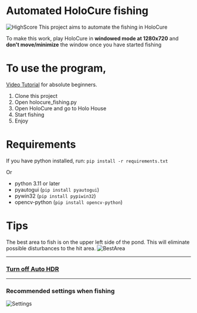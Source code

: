 # Automated HoloCure fishing
![HighScore](https://github.com/nopeAnon/Automated-HoloCure-Fishing/assets/91358729/ceb6506a-19cd-493a-afcf-980f39125f8a)
This project aims to automate the fishing in HoloCure

To make this work, play HoloCure in **windowed mode at 1280x720** and **don't move/minimize** the window once you have started fishing

# To use the program, 
[Video Tutorial](https://drive.google.com/file/d/14Xha8OWFiv26zBD4cYjMsHLD896q8RH4/view?usp=sharing) for absolute beginners.

1. Clone this project
1. Open holocure_fishing.py
1. Open HoloCure and go to Holo House
1. Start fishing
1. Enjoy



# Requirements
If you have python installed, run:
`pip install -r requirements.txt`

Or

* python 3.11 or later
* pyautogui (`pip install pyautogui`)
* pywin32 (`pip install pypiwin32`)
* opencv-python (`pip install opencv-python`)

# Tips
The best area to fish is on the upper left side of the pond.
This will eliminate possible disturbances to the hit area.
![BestArea](https://github.com/nopeAnon/Automated-HoloCure-Fishing/assets/91358729/1d67594f-ae08-4777-acec-69cfd618ae51)

<hr>

### [Turn off Auto HDR](https://github.com/nopeAnon/Automated-HoloCure-Fishing/issues/8#issuecomment-1685914312)

<hr>

### Recommended settings when fishing

![Settings](https://github.com/nopeAnon/Automated-HoloCure-Fishing/assets/91358729/6e5bbc3c-2d98-4f1c-9ed1-93833103fee0)
